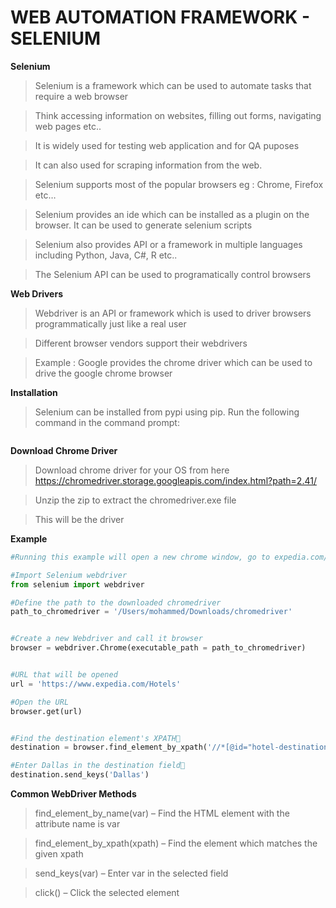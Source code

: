 # WEB AUTOMATION FRAMEWORK - SELENIUM

**Selenium**

> Selenium is a framework which can be used to automate tasks that require a web browser

> Think accessing information on websites, filling out forms, navigating web pages etc..

> It is widely used for testing web application and for QA puposes

> It can also used for scraping information from the web.

> Selenium supports most of the popular browsers eg : Chrome, Firefox etc…

> Selenium provides an ide which can be installed as a plugin on the browser. It can be used to generate selenium scripts

> Selenium also provides API or a framework in multiple languages including Python, Java, C#, R etc..

> The Selenium API can be used to programatically control browsers

**Web Drivers**

> Webdriver is an API or framework which is used to driver browsers programmatically just like a real user

> Different browser vendors support their webdrivers

> Example : Google provides the chrome driver which can be used to drive the google chrome browser


**Installation**

> Selenium can be installed from pypi using pip. Run the following command in the command prompt:

``` pip install selenium
```


**Download Chrome Driver**

> Download chrome driver for your OS from here https://chromedriver.storage.googleapis.com/index.html?path=2.41/

> Unzip the zip to extract the chromedriver.exe file

> This will be the driver



**Example**

```Python
#Running this example will open a new chrome window, go to expedia.com/hotels and enter Dallas in the destination field

#Import Selenium webdriver
from selenium import webdriver

#Define the path to the downloaded chromedriver
path_to_chromedriver = '/Users/mohammed/Downloads/chromedriver'


#Create a new Webdriver and call it browser
browser = webdriver.Chrome(executable_path = path_to_chromedriver)


#URL that will be opened
url = 'https://www.expedia.com/Hotels'

#Open the URL
browser.get(url)


#Find the destination element's XPATH
destination = browser.find_element_by_xpath('//*[@id="hotel-destination-hlp"]')

#Enter Dallas in the destination field
destination.send_keys('Dallas')

```


**Common WebDriver Methods**

> find_element_by_name(var) – Find the HTML element with the attribute name is var

> find_element_by_xpath(xpath) – Find the element which matches the given xpath

> send_keys(var) – Enter var in the selected field

> click() – Click the selected element

